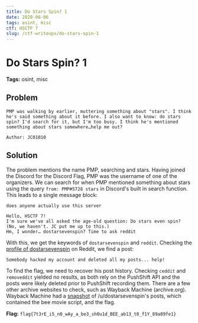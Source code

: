 ```yaml
---
title: Do Stars Spin? 1
date: 2020-06-06
tags: osint, misc
ctf: HSCTF 7
slug: /ctf-writeups/do-stars-spin-1
---
```


# Do Stars Spin? 1

**Tags:** osint, misc

## Problem
```
PMP was walking by earlier, muttering something about "stars". I think he's said something about it before. I also want to know: do stars spin? I'd search for it, but I'm too busy. I think he's mentioned something about stars somewhere…help me out?

Author: JC01010
```

## Solution
The problem mentions the name PMP, searching and stars. Having joined the Discord for the Discord Flag, PMP was the username of one of the organizers. We can search for when PMP mentioned something about stars using the query ```from: PMP#5728 stars``` in Discord's built in search function. This leads to a single message block:
```
does anyone actually use this server

Hello, HSCTF 7!
I'm sure we've all asked the age-old question: Do stars even spin? (No, we haven't. JC put me up to this.)
Hm, I wonder… dostarsevenspin? Time to ask reddit
```

With this, we get the keywords of ```dostarsevenspin``` and ```reddit```. Checking the [profile of dostarsevenspin](https://old.reddit.com/user/dostarsevenspin) on Reddit, we find a post:

```
Somebody hacked my account and deleted all my posts... help!
```

To find the flag, we need to recover his post history. Checking ```ceddit``` and ```removeddit``` yielded no results, as both rely on the PushShift API and the posts were likely deleted prior to PushShift recording them. There are a few other archive websites to check, such as Wayback Machine (archive.org). Wayback Machine had a [snapshot](https://web.archive.org/web/20200527041338/https://www.reddit.com/user/dostarsevenspin/) of /u/dostarsevenspin's posts, which contained the bee movie script, and the flag.

**Flag:** ```flag{7t3rE_i5_n0_wAy_a_be3_sh0u1d_BEE_ab13_t0_f1Y_89a89fe1}```